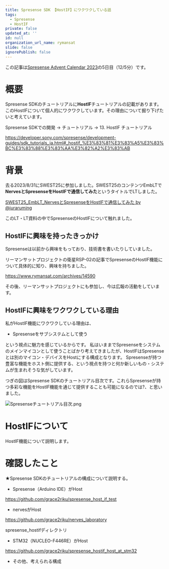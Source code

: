 ```yaml
---
title: Spresense SDK 【HostIF】にワクワクしている話
tags:
  - Spresense
  - HostIF
private: false
updated_at: ''
id: null
organization_url_name: rymansat
slide: false
ignorePublish: false
---
```

この記事は[Spresense Advent Calendar 2023](https://qiita.com/advent-calendar/2023/spresense)の5日目（12/5分）です。

# 概要
Spresense SDKのチュートリアルに**HostIF**チュートリアルの記載があります。
このHostIFについて個人的にワクワクしています。その理由について掘り下げたいと考えています。

Spresense SDKでの開発 -> チュートリアル -> 13. HostIF チュートリアル

https://developer.sony.com/spresense/development-guides/sdk_tutorials_ja.html#_hostif_%E3%83%81%E3%83%A5%E3%83%BC%E3%83%88%E3%83%AA%E3%82%A2%E3%83%AB

# 背景
去る2023/8/31にSWEST25に参加しました。SWEST25のコンテンツEmbLTで**NervesとSpresenseをHostIFで通信してみた**というタイトルでLTしました。

<script async class="docswell-embed" src="https://www.docswell.com/assets/libs/docswell-embed/docswell-embed.min.js" data-src="https://www.docswell.com/slide/5M1Q2G/embed" data-aspect="0.5625"></script><div class="docswell-link"><a href="https://www.docswell.com/s/juraruming/5M1Q2G-2023-09-01-172314">SWEST25_EmbLT_NervesとSpresenseをHostIFで通信してみた by @juraruming</a></div>

このLT・LT資料の中でSpresenseのHostIFについて触れました。

## HostIFに興味を持ったきっかけ
Spresenseは以前から興味をもっており、技術書を書いたりしていました。

リーマンサットプロジェクトの衛星RSP-02の記事でSpresenseのHostIF機能について具体的に知り、興味を持ちました。

https://www.rymansat.com/archives/14590

その後、リーマンサットプロジェクトにも参加し、今は広報の活動をしています。


## HostIFに興味をワクワクしている理由
私がHostIF機能にワクワクしている理由は、

* Spresenseをサブシステムとして使う

という視点に魅力を感じているからです。
私はいままでSpresenseをシステムのメインマイコンとして使うことばかり考えてきましたが、HostIFはSpresenseとは別のマイコン・デバイスをHostにする構成となります。
Spresenseが持つ豊富な機能をホスト側に提供する、という視点を持つと何か新しいもの・システムが生まれそうな気がしています。

つぎの図はSpresense SDKのチュートリアル目次です。これらSpresenseが持つ多彩な機能をHostIF機能を通じて提供することも可能になるのでは?、と思いました。

![Spresenseチュートリアル目次.png](https://qiita-image-store.s3.ap-northeast-1.amazonaws.com/0/171866/a74df104-95fa-26a0-63f9-c6c73e5e1ca5.png)


# HostIFについて
HostIF機能について説明します。


# 確認したこと
★Spresense SDKのチュートリアルの構成について説明する。


* Spresense（Arduino IDE）がHost

https://github.com/grace2riku/spresense_host_if_test


* nervesがHost

https://github.com/grace2riku/nerves_laboratory

spresense_hostifディレクトリ

* STM32（NUCLEO-F446RE）がHost

https://github.com/grace2riku/spresense_hostif_host_at_stm32


* その他、考えられる構成

